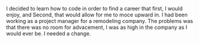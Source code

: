 I decided to learn how to code in order to find a career that first, I would enjoy, and Second, that would allow for me to moce upward in. I had been working as a project manager for a remodeling company. The problems was that there was no room for advacement, I was as high in the company as I would ever be. I needed a change.
